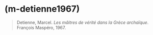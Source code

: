 # (m-detienne1967)
> Detienne, Marcel. *Les mâitres de vérité dans la Grèce archaïque*. François Maspéro, 1967. 